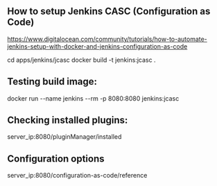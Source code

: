 ## How to setup Jenkins CASC (Configuration as Code)
https://www.digitalocean.com/community/tutorials/how-to-automate-jenkins-setup-with-docker-and-jenkins-configuration-as-code

cd apps/jenkins/jcasc
docker build -t jenkins:jcasc .

## Testing build image:
docker run --name jenkins --rm -p 8080:8080 jenkins:jcasc

## Checking installed plugins:
server_ip:8080/pluginManager/installed

## Configuration options
server_ip:8080/configuration-as-code/reference


